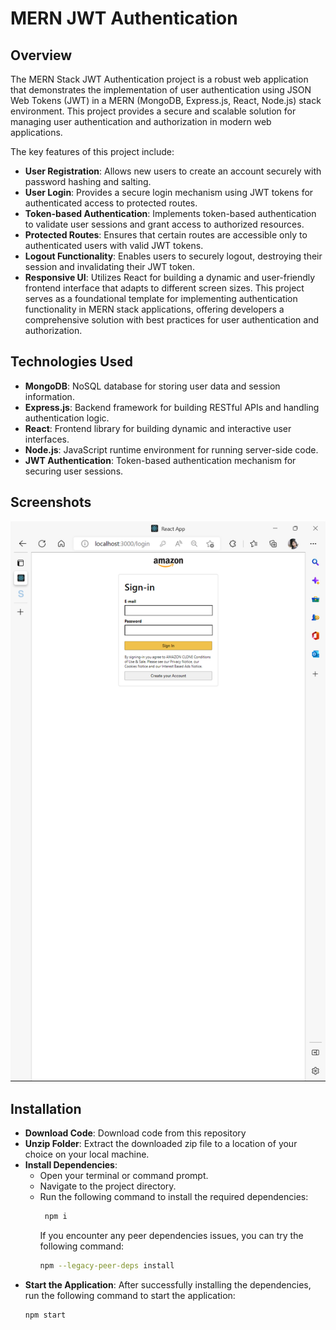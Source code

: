 ﻿# MERN JWT Authentication

## Overview
The MERN Stack JWT Authentication project is a robust web application that demonstrates the implementation of user authentication using JSON Web Tokens (JWT) in a MERN (MongoDB, Express.js, React, Node.js) stack environment. This project provides a secure and scalable solution for managing user authentication and authorization in modern web applications.

The key features of this project include:
- **User Registration**: Allows new users to create an account securely with password hashing and salting.
- **User Login**: Provides a secure login mechanism using JWT tokens for authenticated access to protected routes.
- **Token-based Authentication**: Implements token-based authentication to validate user sessions and grant access to authorized resources.
- **Protected Routes**: Ensures that certain routes are accessible only to authenticated users with valid JWT tokens.
- **Logout Functionality**: Enables users to securely logout, destroying their session and invalidating their JWT token.
- **Responsive UI**: Utilizes React for building a dynamic and user-friendly frontend interface that adapts to different screen sizes.
This project serves as a foundational template for implementing authentication functionality in MERN stack applications, offering developers a comprehensive solution with best practices for user authentication and authorization.

## Technologies Used
- **MongoDB**: NoSQL database for storing user data and session information.
- **Express.js**: Backend framework for building RESTful APIs and handling authentication logic.
- **React**: Frontend library for building dynamic and interactive user interfaces.
- **Node.js**: JavaScript runtime environment for running server-side code.
- **JWT Authentication**: Token-based authentication mechanism for securing user sessions.

## Screenshots
![ALT TEXT](https://github.com/Aman-Sekhon/mern_project/blob/b762b7f8d69e5074e181ad731b2d1eb774cb8ced/client/public/Screenshot_1.png)

## Installation
- **Download Code**: Download code from this repository
- **Unzip Folder**: Extract the downloaded zip file to a location of your choice on your local machine.
- **Install Dependencies**:
  - Open your terminal or command prompt.
  - Navigate to the project directory.
  - Run the following command to install the required dependencies:
    ```bash
     npm i
     ```
    If you encounter any peer dependencies issues, you can try the following command:
    ```bash
    npm --legacy-peer-deps install
    ```
- **Start the Application**: 
  After successfully installing the dependencies, run the following command to start the application:
  ```bash
  npm start
  ```
